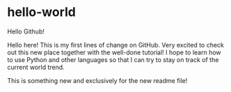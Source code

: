 # hello-world
Hello Github!

Hello here! This is my first lines of change on GitHub. Very excited to check out this new place together with the well-done tutorial! I hope to learn how to use Python and other languages so that I can try to stay on track of the current world trend.

This is something new and exclusively for the new readme file!
